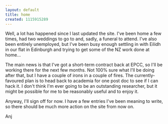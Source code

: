 ```yaml
---
layout: default
title: home
created: 1115915289
---
```

Well, a lot has happened since I last updated the site.  I've been home a few times, had two weddings to go to and, sadly, a funeral to attend. I've also been entirely unemployed, but I've been busy enough settling in with Eilidh in our flat in Edinburgh and trying to get some of the NZ work done at home...

<!--break-->

The main news is that I've got a short-term contract back at EPCC, so I'll be working there for the next few months.  Not 100% sure what I'll be doing after that, but I have a couple of irons in a couple of fires.  The currently-favoured plan is to head back to academia for one post doc to see if I can hack it.  I don't think I'm ever going to be an outstanding researcher, but it might be possible for me to be reasonably useful and to enjoy it.

Anyway, I'll sign off for now.  I have a few entries I've been meaning to write, so there should be much more action on the site from now on.

Anj

 
